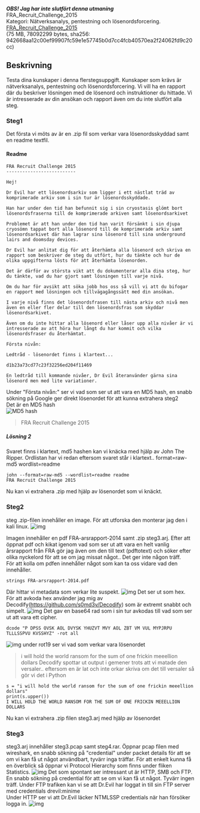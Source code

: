 ***OBS! Jag har inte slutfört denna utmaning***  
FRA_Recruit_Challenge_2015  
Kategori: Nätverksanalys, pentestning och lösenordsforcering.  
[FRA_Recruit_Challenge_2015](https://challenge.fra.se/FRA_Recruit_Challenge_2015.zip)  
(75 MB, 78092299 bytes, sha256: 942668aa12c00ef99907fc59e1e57745b0d7cc4fcb40570ea2f24062fd9c20cc)

## Beskrivning
Testa dina kunskaper i denna flerstegsuppgift. Kunskaper som krävs är nätverksanalys, pentestning och lösenordsforcering. Vi vill ha en rapport där du beskriver lösningen med de lösenord och instruktioner du hittade. Vi är intresserade av din ansökan och rapport även om du inte slutfört alla steg.

### Steg1
Det första vi möts av är en .zip fil som verkar vara lösenordsskyddad samt en readme textfil.

#### Readme
``` 
FRA Recruit Challenge 2015
--------------------------

Hej!

Dr Evil har ett lösenordsarkiv som ligger i ett nästlat träd av komprimerade arkiv som i sin tur är lösenordsskyddade.

Han har under den tid han befunnit sig i sin cryostasis glömt bort lösenordsfraserna till de komprimerade arkiven samt lösenordsarkivet

Problemet är att han under den tid han varit försänkt i sin djupa cryosömn tappat bort alla lösenord till de komprimerade arkiv samt lösenordsarkivet där han lagrar sina lösenord till sina underground lairs and doomsday devices.

Dr Evil har anlitat dig för att återhämta alla lösenord och skriva en rapport som beskriver de steg du utfört, hur du tänkte och hur de olika uppgifterna lösts för att återhämta lösenorden.

Det är därför av största vikt att du dokumenterar alla dina steg, hur du tänkte, vad du har gjort samt lösningen till varje nivå.

Om du har för avsikt att söka jobb hos oss så vill vi att du bifogar en rapport med lösningen och tillvägagångssätt med din ansökan.

I varje nivå finns det lösenordsfrasen till nästa arkiv och nivå men även en eller fler delar till den lösenordsfras som skyddar lösenordsarkivet.

Även om du inte hittar alla lösenord eller låser upp alla nivåer är vi intresserade av att höra hur långt du har kommit och vilka lösenordsfraser du återhämtat.

Första nivån:

Ledtråd - lösenordet finns i klartext...

d1b23a73cd77c23f32256ed204f11469

En ledtråd till kommande nivåer, Dr Evil återanvänder gärna sina lösenord men med lite variationer.
```
Under "Första nivån:" ser vi vad som ser ut att vara en MD5 hash, en snabb sökning på Google ger direkt lösenordet för att kunna extrahera steg2  
Det är en MD5 hash  
![MD5 hash](https://i.imgur.com/LqGr2vO.png)  
> FRA Recruit Challenge 2015  

##### Lösning 2
Svaret finns i klartext, md5 hashen kan vi knäcka med hjälp av John The Ripper. Ordlistan har vi redan eftersom svaret står i klartext..
format=raw-md5
wordlist=readme
```
john --format=raw-md5 --wordlist=readme readme
FRA Recruit Challenge 2015
```
Nu kan vi extrahera .zip med hjälp av lösenordet som vi knäckt.
### Steg2
steg .zip-filen innehåller en image. För att utforska den monterar jag den i kali linux.
![img](https://i.imgur.com/tSieeGP.png)

Imagen innehåller en pdf FRA-arsrapport-2014 samt .zip steg3.arj. Efter att öppnat pdf och kikat igenom vad som ser ut att vara en helt vanlig årsrapport från FRA gör jag även om den till text (pdftotext) och söker efter olika nyckelord för att se om jag missat något.. Det ger inte någon träff.  
För att kolla om pdfen innehåller något som kan ta oss vidare vad den innehåller.
```
strings FRA-arsrapport-2014.pdf
```
Där hittar vi metadata som verkar lite suspekt.
![img](https://i.imgur.com/o3NXPl1.png)
Det ser ut som hex.  
För att avkoda hex använder jag mig av Decodify(https://github.com/s0md3v/Decodify) som är extremt snabbt och simpelt.
![img](https://i.imgur.com/wD2CrGF.png)
Det gav en base64 rad som i sin tur avkodas till vad som ser ut att vara ett cipher.  
```
dcode "P DPSS OVSK AOL DVYSK YHUZVT MVY AOL ZBT VM VUL MYPJRPU TLLLSSPVU KVSSHYZ" -rot all
```
![img](https://i.imgur.com/dgA3jug.png)
under rot19 ser vi vad som verkar vara lösenordet
> i will hold the world ransom for the sum of one frickin meeellion dollars
Decodify spottar ut output i gemener trots att vi matade den versaler.. eftersom en är lat och inte orkar skriva om det till versaler så gör vi det i Python 
```
s = "i will hold the world ransom for the sum of one frickin meeellion dollars"
print(s.upper())
I WILL HOLD THE WORLD RANSOM FOR THE SUM OF ONE FRICKIN MEEELLION DOLLARS

```
Nu kan vi extrahera .zip filen steg3.arj med hjälp av lösenordet 
### Steg3
steg3.arj innehåller steg3.pcap samt steg4.rar. Öppnar pcap filen med wireshark, en snabb sökning på "credential" under packet details för att se om vi kan få ut något användbart, tyvärr inga träffar.
För att enkelt kunna få en överblick så öppnar vi Protocol Hierarchy som finns under fliken Statistics.
![img](https://i.imgur.com/vs356y5.png)
Det som spontant ser intressant ut är HTTP, SMB och FTP. En snabb sökning på credential för att se om vi kan få ut något. Tyvärr ingen träff.
Under FTP trafiken kan vi se att Dr.Evil har loggat in till sin FTP server med credentials drevil:minime  
Under HTTP ser vi att Dr.Evil läcker NTMLSSP credentials när han försöker logga in.
![img](https://i.imgur.com/o2FwWRv.png)
